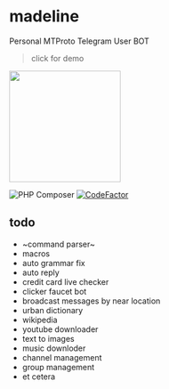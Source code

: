 # madeline
Personal MTProto Telegram User BOT
> click for demo
<a href="https://youtu.be/N4ZI5xgf0dA">
    <img src="assets/default.jpg" width="200px" height="200px"/>
</a>

![PHP Composer](https://github.com/Cvar1984/madeline/workflows/PHP%20Composer/badge.svg?branch=master)
[![CodeFactor](https://www.codefactor.io/repository/github/cvar1984/madeline/badge)](https://www.codefactor.io/repository/github/cvar1984/madeline)

## todo
- ~command parser~
- macros
- auto grammar fix
- auto reply
- credit card live checker
- clicker faucet bot
- broadcast messages by near location
- urban dictionary
- wikipedia
- youtube downloader
- text to images
- music downloder
- channel management
- group management
- et cetera
